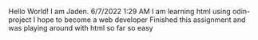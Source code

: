 Hello World! I am Jaden.
6/7/2022 1:29 AM
I am learning html using odin-project
I hope to become a web developer
Finished this assignment and was playing around with html so far so easy